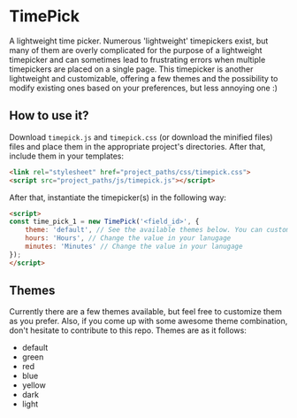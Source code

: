 # TimePick

A lightweight time picker. Numerous 'lightweight' timepickers exist, but many of them are overly complicated for the purpose of a lightweight timepicker and can sometimes lead to frustrating errors when multiple timepickers are placed on a single page. This timepicker is another lightweight and customizable, offering a few themes and the possibility to modify existing ones based on your preferences, but less annoying one :)

## How to use it?
Download `timepick.js` and `timepick.css` (or download the minified files) files and place them in the appropriate project's directories. After that, include them in your templates:

```html
<link rel="stylesheet" href="project_paths/css/timepick.css">
<script src="project_paths/js/timepick.js"></script>
```

After that, instantiate the timepicker(s) in the following way:
```html
<script>
const time_pick_1 = new TimePick('<field_id>', {
	theme: 'default', // See the available themes below. You can customize or add new themes in css
	hours: 'Hours', // Change the value in your lanugage
	minutes: 'Minutes' // Change the value in your lanugage
});
</script>
```

## Themes
Currently there are a few themes available, but feel free to customize them as you prefer. Also, if you come up with some awesome theme combination, don't hesitate to contribute to this repo. Themes are as it follows:

- default
- green
- red
- blue
- yellow
- dark
- light


